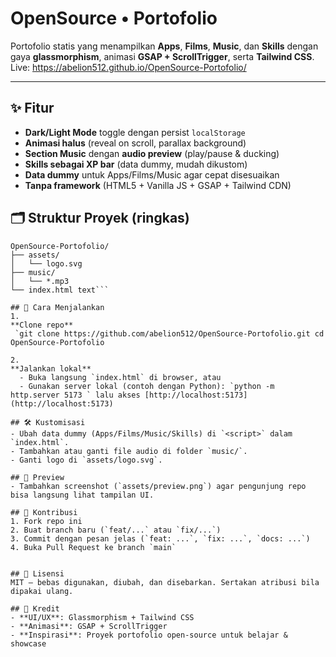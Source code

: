 # OpenSource • Portofolio 

Portofolio statis yang menampilkan **Apps**, **Films**, **Music**, dan **Skills** dengan gaya **glassmorphism**, animasi **GSAP + ScrollTrigger**, serta **Tailwind CSS**.  
Live: https://abelion512.github.io/OpenSource-Portofolio/ 

---  

## ✨ Fitur 
- **Dark/Light Mode** toggle dengan persist `localStorage`
- **Animasi halus** (reveal on scroll, parallax background)
- **Section Music** dengan **audio preview** (play/pause & ducking)
- **Skills sebagai XP bar** (data dummy, mudah dikustom)
- **Data dummy** untuk Apps/Films/Music agar cepat disesuaikan
- **Tanpa framework** (HTML5 + Vanilla JS + GSAP + Tailwind CDN)

## 🗂️ Struktur Proyek (ringkas)
```text
OpenSource-Portofolio/
├── assets/
│   └── logo.svg
├── music/
│   └── *.mp3
└── index.html text```

## 🚀 Cara Menjalankan    
1.    
**Clone repo**  
 `git clone https://github.com/abelion512/OpenSource-Portofolio.git cd OpenSource-Portofolio  
   
2.    
**Jalankan lokal**  
  - Buka langsung `index.html` di browser, atau    
  - Gunakan server lokal (contoh dengan Python): `python -m http.server 5173 ` lalu akses [http://localhost:5173](http://localhost:5173)    
    
## 🛠️ Kustomisasi    
- Ubah data dummy (Apps/Films/Music/Skills) di `<script>` dalam `index.html`.   
- Tambahkan atau ganti file audio di folder `music/`.   
- Ganti logo di `assets/logo.svg`.  
      
## 📸 Preview   
- Tambahkan screenshot (`assets/preview.png`) agar pengunjung repo bisa langsung lihat tampilan UI.  
    
## 🤝 Kontribusi   
1. Fork repo ini   
2. Buat branch baru (`feat/...` atau `fix/...`)  
3. Commit dengan pesan jelas (`feat: ...`, `fix: ...`, `docs: ...`)   
4. Buka Pull Request ke branch `main`  
   
     
## 📄 Lisensi     
MIT — bebas digunakan, diubah, dan disebarkan. Sertakan atribusi bila dipakai ulang.  
    
## 🙌 Kredit        
- **UI/UX**: Glassmorphism + Tailwind CSS  
- **Animasi**: GSAP + ScrollTrigger 
- **Inspirasi**: Proyek portofolio open-source untuk belajar & showcase
